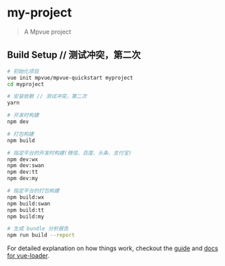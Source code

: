 # my-project

> A Mpvue project

## Build Setup // 测试冲突，第二次

``` bash
# 初始化项目
vue init mpvue/mpvue-quickstart myproject
cd myproject

# 安装依赖 // 测试冲突，第二次
yarn

# 开发时构建
npm dev

# 打包构建
npm build

# 指定平台的开发时构建(微信、百度、头条、支付宝)
npm dev:wx
npm dev:swan
npm dev:tt
npm dev:my

# 指定平台的打包构建
npm build:wx
npm build:swan
npm build:tt
npm build:my

# 生成 bundle 分析报告
npm run build --report
```

For detailed explanation on how things work, checkout the [guide](http://vuejs-templates.github.io/webpack/) and [docs for vue-loader](http://vuejs.github.io/vue-loader).
